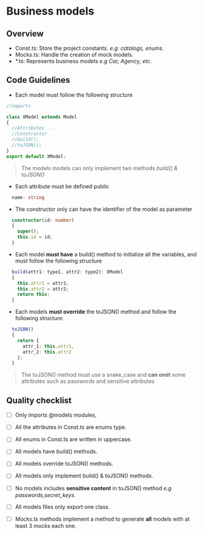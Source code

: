 # Business models

## Overview
  - Const.ts: Store the project constants. *e.g: catalogs, enums*.
  - Mocks.ts: Handle the creation of mock models.
  - *.ts: Represents business models *e.g Car, Agency, etc*.


## Code Guidelines

- Each model must follow the following structure
```typescript
//imports

class XModel extends Model
{
  //Attributes ...
  //Constructor
  //build();
  //toJSON();
}
export default XModel;
```

  > The models models can only implement two methods *build() & toJSON()*

- Each attribute must be defined public
```typescript
  name: string
```
- The constructor only can have the identifier of the model as parameter
```typescript
  constructor(id: number)
  {
    super();
    this.id = id;
  }
```
- Each model **must have** a build() method to initialize all the variables, and must follow the following structure
```typescript
  build(attr1: type1, attr2: type2): XModel
  {
    this.attr1 = attr1;
    this.attr2 = attr2;
    return this;
  }
```
- Each models **must override** the toJSON() method and follow the following structure:
```typescript
  toJSON()
  {
    return {
      attr_1: this.attr1,
      attr_2: this.attr2
    };
  }
```
> The toJSON() method must use a snake_case and **can omit** some attributes such as passwords and sensitive attributes


## Quality checklist

- [ ] Only imports @models modules,
- [ ] All the attributes in Const.ts are enums type.
- [ ] All enums in Const.ts are written in uppercase.
- [ ] All models have build() methods.
- [ ] All models override toJSON() methods.
- [ ] All models only implement build() & toJSON() methods.
- [ ] No models includes **sensitive content** in toJSON() method *e.g passwords,secret_keys*.
- [ ] All models files only export one class.
- [ ] Mocks.ts methods implement a method to generate **all** models with at least 3 mocks each one.


